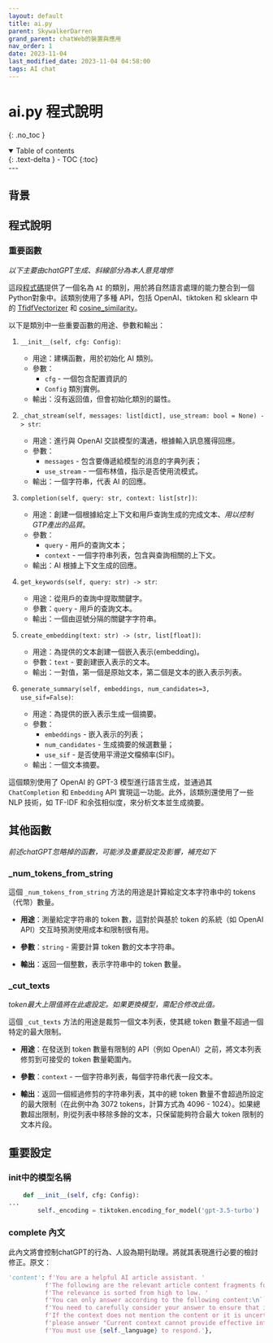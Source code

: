 ```yaml
---
layout: default
title: ai.py
parent: SkywalkerDarren
grand_parent: chatWeb的裝置與應用
nav_order: 1
date: 2023-11-04
last_modified_date: 2023-11-04 04:58:00
tags: AI chat
---
```


# ai.py 程式說明
{: .no_toc }

<details open markdown="block">
  <summary>
    Table of contents
  </summary>
  {: .text-delta }
- TOC
{:toc}
</details>
---

## 背景

## 程式說明

### 重要函數

*以下主要由chatGPT生成、斜線部分為本人意見增修*

這段[程式碼](./ai.py)提供了一個名為 `AI` 的類別，用於將自然語言處理的能力整合到一個Python對象中。該類別使用了多種 API，包括 OpenAI、tiktoken 和 sklearn 中的 [TfidfVectorizer](https://scikit-learn.org/stable/modules/generated/sklearn.feature_extraction.text.TfidfVectorizer.html) 和 [cosine_similarity](https://scikit-learn.org/stable/modules/generated/sklearn.metrics.pairwise.cosine_similarity.html)。

以下是類別中一些重要函數的用途、參數和輸出：

1. `__init__(self, cfg: Config)`:
   - 用途：建構函數，用於初始化 AI 類別。
   - 參數：
     - `cfg` - 一個包含配置資訊的 
     - `Config` 類別實例。
   - 輸出：沒有返回值，但會初始化類別的屬性。

2. `_chat_stream(self, messages: list[dict], use_stream: bool = None) -> str`:
   - 用途：進行與 OpenAI 交談模型的溝通，根據輸入訊息獲得回應。
   - 參數：
     - `messages` - 包含要傳遞給模型的消息的字典列表；
     - `use_stream` - 一個布林值，指示是否使用流模式。
   - 輸出：一個字符串，代表 AI 的回應。

3. `completion(self, query: str, context: list[str])`:
   - 用途：創建一個根據給定上下文和用戶查詢生成的完成文本、*用以控制GTP產出的品質*。
   - 參數：
     - `query` - 用戶的查詢文本；
     - `context` - 一個字符串列表，包含與查詢相關的上下文。
   - 輸出：AI 根據上下文生成的回應。

4. `get_keywords(self, query: str) -> str`:
   - 用途：從用戶的查詢中提取關鍵字。
   - 參數：`query` - 用戶的查詢文本。
   - 輸出：一個由逗號分隔的關鍵字字符串。

5. `create_embedding(text: str) -> (str, list[float])`:
   - 用途：為提供的文本創建一個嵌入表示(embedding)。
   - 參數：`text` - 要創建嵌入表示的文本。
   - 輸出：一對值，第一個是原始文本，第二個是文本的嵌入表示列表。

6. `generate_summary(self, embeddings, num_candidates=3, use_sif=False)`:
   - 用途：為提供的嵌入表示生成一個摘要。
   - 參數：
     - `embeddings` - 嵌入表示的列表；
     - `num_candidates` - 生成摘要的候選數量；
     - `use_sif` - 是否使用平滑逆文檔頻率(SIF)。
   - 輸出：一個文本摘要。

這個類別使用了 OpenAI 的 GPT-3 模型進行語言生成，並通過其 `ChatCompletion` 和 `Embedding` API 實現這一功能。此外，該類別還使用了一些 NLP 技術，如 TF-IDF 和余弦相似度，來分析文本並生成摘要。

## 其他函數

*前述chatGPT忽略掉的函數，可能涉及重要設定及影響，補充如下*

### _num_tokens_from_string

這個 `_num_tokens_from_string` 方法的用途是計算給定文本字符串中的 tokens（代幣）數量。

- **用途**：測量給定字符串的 token 數，這對於與基於 token 的系統（如 OpenAI API）交互時預測使用成本和限制很有用。
  
- **參數**：`string` - 需要計算 token 數的文本字符串。

- **輸出**：返回一個整數，表示字符串中的 token 數量。

### _cut_texts

*token最大上限值將在此處設定。如果更換模型，需配合修改此值。*

這個 `_cut_texts` 方法的用途是裁剪一個文本列表，使其總 token 數量不超過一個特定的最大限制。

- **用途**：在發送到 token 數量有限制的 API（例如 OpenAI）之前，將文本列表修剪到可接受的 token 數量範圍內。

- **參數**：`context` - 一個字符串列表，每個字符串代表一段文本。

- **輸出**：返回一個經過修剪的字符串列表，其中的總 token 數量不會超過所設定的最大限制（在此例中為 3072 tokens，計算方式為 4096 - 1024）。如果總數超出限制，則從列表中移除多餘的文本，只保留能夠符合最大 token 限制的文本片段。


## 重要設定

### init中的模型名稱

```python
    def __init__(self, cfg: Config):
...
        self._encoding = tiktoken.encoding_for_model('gpt-3.5-turbo')
```

### complete 內文

此內文將會控制chatGPT的行為、人設為期刊助理。將就其表現進行必要的檢討修正。原文：

```python
'content': f'You are a helpful AI article assistant. '
          f'The following are the relevant article content fragments found from the article. '
          f'The relevance is sorted from high to low. '
          f'You can only answer according to the following content:\n```\n{text}\n```\n'
          f'You need to carefully consider your answer to ensure that it is based on the context. '
          f'If the context does not mention the content or it is uncertain whether it is correct, '
          f'please answer "Current context cannot provide effective information."'
          f'You must use {self._language} to respond.'},
```


